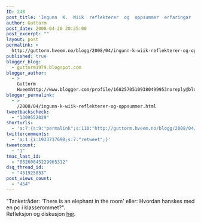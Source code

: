 ```yaml
---
ID: 248
post_title: 'Ingunn  K.  Wiik  reflekterer  og  oppsummer  erfaringar  med  PCar  i  klasseromm'
author: Guttorm
post_date: 2008-04-20 20:25:00
post_excerpt: ""
layout: post
permalink: >
  http://guttorm.hveem.no/blogg/2008/04/ingunn-k-wiik-reflekterer-og-oppsummer-erfaringar-med-pcar-i-klasseromm/
published: true
blogger_blog:
  - guttorm1979.blogspot.com
blogger_author:
  - >
    Guttorm
    Hveemhttp://www.blogger.com/profile/16825705109380499953noreply@blogger.com
blogger_permalink:
  - >
    /2008/04/ingunn-k-wiik-reflekterer-og-oppsummer.html
tweetbackscheck:
  - "1309552029"
shorturls:
  - 'a:7:{s:9:"permalink";s:110:"http://guttorm.hveem.no/blogg/2008/04/ingunn-k-wiik-reflekterer-og-oppsummer-erfaringar-med-pcar-i-klasseromm/";s:7:"tinyurl";s:25:"http://tinyurl.com/cuw5ds";s:4:"isgd";s:17:"http://is.gd/gUEI";s:5:"bitly";s:18:"http://bit.ly/kr4i";s:5:"snipr";s:22:"http://snipr.com/aknqg";s:5:"snurl";s:22:"http://snurl.com/aknqg";s:7:"snipurl";s:24:"http://snipurl.com/aknqg";}'
twittercomments:
  - 'a:1:{i:1933717698;s:7:"retweet";}'
tweetcount:
  - "1"
tmac_last_id:
  - "88260845229965312"
dsq_thread_id:
  - "451925853"
post_views_count:
  - "454"
---
```

"Tanketråder: 'There is an elephant in the room' eller: Hvordan hanskes med en pc i klasserommet?".<br />Refleksjon og diskusjon <a href="http://tanketraader-ingunn.blogspot.com/2008/04/there-is-elephant-in-room-eller-hvordan.html">her</a>.